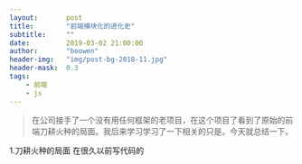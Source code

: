 ```yaml
---
layout:       post
title:        "前端模块化的进化史"
subtitle:     ""
date:         2019-03-02 21:00:00
author:       "boowen"
header-img:   "img/post-bg-2018-11.jpg"
header-mask:  0.3
tags:
    - 前端
    - js
---
```

>在公司接手了一个没有用任何框架的老项目，在这个项目了看到了原始的前端刀耕火种的局面。我后来学习学习了一下相关的只是。今天就总结一下。

1.刀耕火种的局面
在很久以前写代码的

